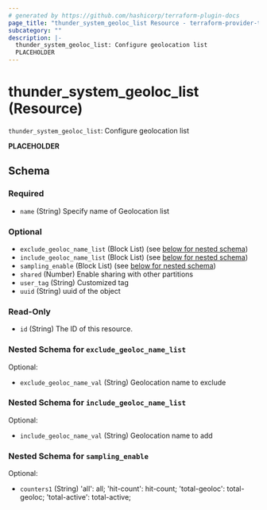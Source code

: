 ```yaml
---
# generated by https://github.com/hashicorp/terraform-plugin-docs
page_title: "thunder_system_geoloc_list Resource - terraform-provider-thunder"
subcategory: ""
description: |-
  thunder_system_geoloc_list: Configure geolocation list
  PLACEHOLDER
---
```


# thunder_system_geoloc_list (Resource)

`thunder_system_geoloc_list`: Configure geolocation list

__PLACEHOLDER__



<!-- schema generated by tfplugindocs -->
## Schema

### Required

- `name` (String) Specify name of Geolocation list

### Optional

- `exclude_geoloc_name_list` (Block List) (see [below for nested schema](#nestedblock--exclude_geoloc_name_list))
- `include_geoloc_name_list` (Block List) (see [below for nested schema](#nestedblock--include_geoloc_name_list))
- `sampling_enable` (Block List) (see [below for nested schema](#nestedblock--sampling_enable))
- `shared` (Number) Enable sharing with other partitions
- `user_tag` (String) Customized tag
- `uuid` (String) uuid of the object

### Read-Only

- `id` (String) The ID of this resource.

<a id="nestedblock--exclude_geoloc_name_list"></a>
### Nested Schema for `exclude_geoloc_name_list`

Optional:

- `exclude_geoloc_name_val` (String) Geolocation name to exclude


<a id="nestedblock--include_geoloc_name_list"></a>
### Nested Schema for `include_geoloc_name_list`

Optional:

- `include_geoloc_name_val` (String) Geolocation name to add


<a id="nestedblock--sampling_enable"></a>
### Nested Schema for `sampling_enable`

Optional:

- `counters1` (String) 'all': all; 'hit-count': hit-count; 'total-geoloc': total-geoloc; 'total-active': total-active;


